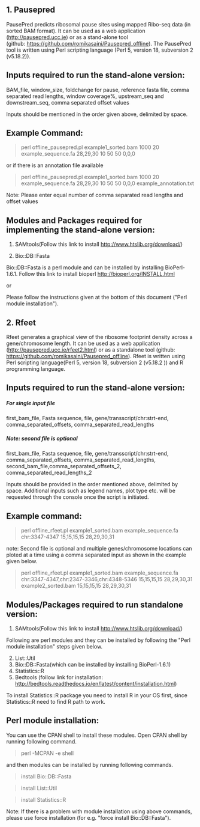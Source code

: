 ## 1. Pausepred
PausePred predicts ribosomal pause sites using mapped Ribo-seq data (in sorted BAM format). It can be used as a web application (http://pausepred.ucc.ie) or as a stand-alone tool (github: https://github.com/romikasaini/Pausepred_offline). The PausePred tool is written using Perl scripting language (Perl 5, version 18, subversion 2 (v5.18.2)).

## Inputs required to run the stand-alone version:

BAM_file, window_size, foldchange for pause, reference fasta file, comma separated read lengths, window coverage%, upstream_seq and downstream_seq, comma separated offset values

Inputs should be mentioned in the order given above, delimited by space.

## Example Command:
>perl offline_pausepred.pl example1_sorted.bam 1000 20 example_sequence.fa 28,29,30 10 50 50 0,0,0

or if there is an annotation file available

>perl offline_pausepred.pl example1_sorted.bam 1000 20 example_sequence.fa 28,29,30 10 50 50 0,0,0 example_annotation.txt

Note: Please enter equal number of comma separated read lengths and offset values

## Modules and Packages required for implementing the stand-alone version:
1. SAMtools(Follow this link to install http://www.htslib.org/download/)


2. Bio::DB::Fasta

Bio::DB::Fasta is a perl module and can be installed by installing BioPerl-1.6.1. Follow this link to install bioperl http://bioperl.org/INSTALL.html
                                                  
or 

Please follow the instructions given at the bottom of this document ("Perl module installation").


## 2. Rfeet
Rfeet generates a graphical view of the ribosome footprint density across a gene/chromosome length. It can be used as a web application (http://pausepred.ucc.ie/rfeet2.html) or as a standalone tool (github: https://github.com/romikasaini/Pausepred_offline).
Rfeet is written using Perl scripting language(Perl 5, version 18, subversion 2 (v5.18.2 )) and R programming language.

## Inputs required to run the stand-alone version:

##### For single input file 

first_bam_file, Fasta sequence, file, gene/transscript/chr:strt-end, comma_separated_offsets, comma_separated_read_lengths

##### Note: second file is optional
first_bam_file, Fasta sequence, file, gene/transscript/chr:strt-end, comma_separated_offsets, comma_separated_read_lengths, second_bam_file,comma_separated_offsets_2, comma_separated_read_lengths_2

Inputs should be provided in the order mentioned above, delimited by space. Additional inputs such as legend names, plot type etc. will be requested through the console once the script is initiated.

## Example command:
>perl offline_rfeet.pl example1_sorted.bam example_sequence.fa chr:3347-4347 15,15,15,15 28,29,30,31

note: Second file is optional and multiple genes/chromosome locations can ploted at a time using a comma separated input as shown in the example given below.
>perl offline_rfeet.pl example1_sorted.bam example_sequence.fa chr:3347-4347,chr:2347-3346,chr:4348-5346 15,15,15,15 28,29,30,31 example2_sorted.bam 15,15,15,15 28,29,30,31

## Modules/Packages required to run standalone version:
1. SAMtools(Follow this link to install http://www.htslib.org/download/)

Following are perl modules and they can be installed by following the "Perl module installation" steps given below.

2. List::Util
3. Bio::DB::Fasta(which can be installed by installing BioPerl-1.6.1)
4. Statistics::R
5. Bedtools (follow link for installation: http://bedtools.readthedocs.io/en/latest/content/installation.html)

To install Statistics::R package you need to install R in your OS first, since Statistics::R need to find R path to work. 

## Perl module installation:

You can use the CPAN shell to install these modules. Open CPAN shell by running following command.

>perl -MCPAN -e shell

and then modules can be installed by running following commands.

>install Bio::DB::Fasta

>install List::Util

>install Statistics::R

Note: If there is a problem with module installation using above commands, please use force installation (for e.g. "force install Bio::DB::Fasta").
